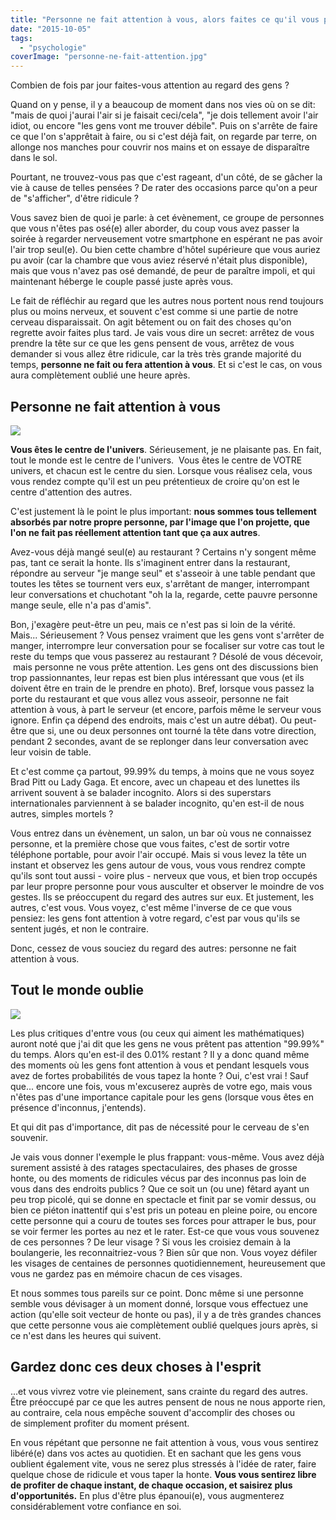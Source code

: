 ```yaml
---
title: "Personne ne fait attention à vous, alors faites ce qu'il vous plaît !"
date: "2015-10-05"
tags:
  - "psychologie"
coverImage: "personne-ne-fait-attention.jpg"
---
```


Combien de fois par jour faites-vous attention au regard des gens ?

Quand on y pense, il y a beaucoup de moment dans nos vies où on se dit: "mais de quoi j'aurai l'air si je faisait ceci/cela", "je dois tellement avoir l'air idiot, ou encore "les gens vont me trouver débile". Puis on s'arrête de faire ce que l'on s'apprêtait à faire, ou si c'est déjà fait, on regarde par terre, on allonge nos manches pour couvrir nos mains et on essaye de disparaître dans le sol.

Pourtant, ne trouvez-vous pas que c'est rageant, d'un côté, de se gâcher la vie à cause de telles pensées ? De rater des occasions parce qu'on a peur de "s'afficher", d'être ridicule ?<!--more-->

Vous savez bien de quoi je parle: à cet évènement, ce groupe de personnes que vous n'êtes pas osé(e) aller aborder, du coup vous avez passer la soirée à regarder nerveusement votre smartphone en espérant ne pas avoir l'air trop seul(e). Ou bien cette chambre d'hôtel supérieure que vous auriez pu avoir (car la chambre que vous aviez réservé n'était plus disponible), mais que vous n'avez pas osé demandé, de peur de paraître impoli, et qui maintenant héberge le couple passé juste après vous.

Le fait de réfléchir au regard que les autres nous portent nous rend toujours plus ou moins nerveux, et souvent c'est comme si une partie de notre cerveau disparaissait. On agit bêtement ou on fait des choses qu'on regrette avoir faites plus tard. Je vais vous dire un secret: arrêtez de vous prendre la tête sur ce que les gens pensent de vous, arrêtez de vous demander si vous allez être ridicule, car la très très grande majorité du temps, **personne ne fait ou fera attention à vous**. Et si c'est le cas, on vous aura complètement oublié une heure après.

## Personne ne fait attention à vous

![](images/monde-occupe.jpg)

**Vous êtes le centre de l'univers**. Sérieusement, je ne plaisante pas. En fait, tout le monde est le centre de l'univers.  Vous êtes le centre de VOTRE univers, et chacun est le centre du sien. Lorsque vous réalisez cela, vous vous rendez compte qu'il est un peu prétentieux de croire qu'on est le centre d'attention des autres.

C'est justement là le point le plus important: **nous sommes tous tellement absorbés par notre propre personne, par l'image que l'on projette, que l'on ne fait pas réellement attention tant que ça aux autres**.

Avez-vous déjà mangé seul(e) au restaurant ? Certains n'y songent même pas, tant ce serait la honte. Ils s'imaginent entrer dans la restaurant, répondre au serveur "je mange seul" et s'asseoir à une table pendant que toutes les têtes se tournent vers eux, s'arrêtant de manger, interrompant leur conversations et chuchotant "oh la la, regarde, cette pauvre personne mange seule, elle n'a pas d'amis".

Bon, j'exagère peut-être un peu, mais ce n'est pas si loin de la vérité. Mais... Sérieusement ? Vous pensez vraiment que les gens vont s'arrêter de manger, interrompre leur conversation pour se focaliser sur votre cas tout le reste du temps que vous passerez au restaurant ? Désolé de vous décevoir,  mais personne ne vous prête attention. Les gens ont des discussions bien trop passionnantes, leur repas est bien plus intéressant que vous (et ils doivent être en train de le prendre en photo). Bref, lorsque vous passez la porte du restaurant et que vous allez vous asseoir, personne ne fait attention à vous, à part le serveur (et encore, parfois même le serveur vous ignore. Enfin ça dépend des endroits, mais c'est un autre débat). Ou peut-être que si, une ou deux personnes ont tourné la tête dans votre direction, pendant 2 secondes, avant de se replonger dans leur conversation avec leur voisin de table.

Et c'est comme ça partout, 99.99% du temps, à moins que ne vous soyez Brad Pitt ou Lady Gaga. Et encore, avec un chapeau et des lunettes ils arrivent souvent à se balader incognito. Alors si des superstars internationales parviennent à se balader incognito, qu'en est-il de nous autres, simples mortels ?

Vous entrez dans un évènement, un salon, un bar où vous ne connaissez personne, et la première chose que vous faites, c'est de sortir votre téléphone portable, pour avoir l'air occupé. Mais si vous levez la tête un instant et observez les gens autour de vous, vous vous rendrez compte qu'ils sont tout aussi - voire plus - nerveux que vous, et bien trop occupés par leur propre personne pour vous ausculter et observer le moindre de vos gestes. Ils se préoccupent du regard des autres sur eux. Et justement, les autres, c'est vous. Vous voyez, c'est même l'inverse de ce que vous pensiez: les gens font attention à votre regard, c'est par vous qu'ils se sentent jugés, et non le contraire.

Donc, cessez de vous souciez du regard des autres: personne ne fait attention à vous.

## Tout le monde oublie

![](images/tout-le-monde-oublie.jpg)

Les plus critiques d'entre vous (ou ceux qui aiment les mathématiques) auront noté que j'ai dit que les gens ne vous prêtent pas attention "99.99%" du temps. Alors qu'en est-il des 0.01% restant ? Il y a donc quand même des moments où les gens font attention à vous et pendant lesquels vous avez de fortes probabilités de vous tapez la honte ? Oui, c'est vrai ! Sauf que... encore une fois, vous m'excuserez auprès de votre ego, mais vous n'êtes pas d'une importance capitale pour les gens (lorsque vous êtes en présence d'inconnus, j'entends).

Et qui dit pas d'importance, dit pas de nécessité pour le cerveau de s'en souvenir.

Je vais vous donner l'exemple le plus frappant: vous-même. Vous avez déjà surement assisté à des ratages spectaculaires, des phases de grosse honte, ou des moments de ridicules vécus par des inconnus pas loin de vous dans des endroits publics ? Que ce soit un (ou une) fêtard ayant un peu trop picolé, qui se donne en spectacle et finit par se vomir dessus, ou bien ce piéton inattentif qui s'est pris un poteau en pleine poire, ou encore cette personne qui a couru de toutes ses forces pour attraper le bus, pour se voir fermer les portes au nez et le rater. Est-ce que vous vous souvenez de ces personnes ? De leur visage ? Si vous les croisiez demain à la boulangerie, les reconnaitriez-vous ? Bien sûr que non. Vous voyez défiler les visages de centaines de personnes quotidiennement, heureusement que vous ne gardez pas en mémoire chacun de ces visages.

Et nous sommes tous pareils sur ce point. Donc même si une personne semble vous dévisager à un moment donné, lorsque vous effectuez une action (qu'elle soit vecteur de honte ou pas), il y a de très grandes chances que cette personne vous aie complètement oublié quelques jours après, si ce n'est dans les heures qui suivent.

## Gardez donc ces deux choses à l'esprit

...et vous vivrez votre vie pleinement, sans crainte du regard des autres. Être préoccupé par ce que les autres pensent de nous ne nous apporte rien, au contraire, cela nous empêche souvent d'accomplir des choses ou de simplement profiter du moment présent.

En vous répétant que personne ne fait attention à vous, vous vous sentirez libéré(e) dans vos actes au quotidien. Et en sachant que les gens vous oublient également vite, vous ne serez plus stressés à l'idée de rater, faire quelque chose de ridicule et vous taper la honte. **Vous vous sentirez libre de profiter de chaque instant, de chaque occasion, et saisirez plus d'opportunités.** En plus d'être plus épanoui(e), vous augmenterez considérablement votre confiance en soi.
